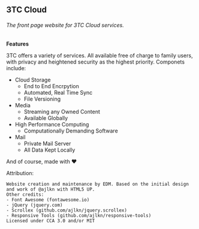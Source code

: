 ## 3TC Cloud

###### The front page website for 3TC Cloud services.

**Features**

3TC offers a variety of services. All available free of charge to family users, with privacy and heightened security as the highest priority. Componets include:
- Cloud Storage
  - End to End Encrpytion
  - Automated, Real Time Sync
  - File Versioning
- Media
  - Streaming any Owned Content
  - Available Globally
- High Performance Computing
  - Computationally Demanding Software
- Mail
  - Private Mail Server
  - All Data Kept Locally

And of course, made with :heart:

Attribution:
```
Website creation and maintenance by EDM. Based on the initial design and work of @ajlkn with HTML5 UP.
Other credits:
- Font Awesome (fontawesome.io)
- jQuery (jquery.com)
- Scrollex (github.com/ajlkn/jquery.scrollex)
- Responsive Tools (github.com/ajlkn/responsive-tools)
Licensed under CCA 3.0 and/or MIT
```

